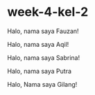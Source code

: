# week-4-kel-2

Halo, nama saya Fauzan!

Halo, nama saya Aqil!

Halo, nama saya Sabrina!

Halo, nama saya Putra

Halo, Nama saya Gilang!
